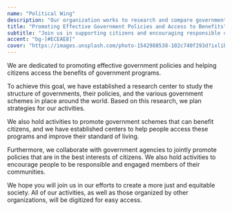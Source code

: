 ```yaml
---
name: "Political Wing"
description: "Our organization works to research and compare government structures, policies, and subsidies around the world in order to develop strategies and help improve citizens' standard of living"
title: "Promoting Effective Government Policies and Access to Benefits"
subtitle: "Join us in supporting citizens and encouraging responsible citizenship through research and collaboration"
accent: "bg-[#ECEAE8]"
cover: "https://images.unsplash.com/photo-1542988538-102c740f293d?ixlib=rb-4.0.3&ixid=M3wxMjA3fDB8MHxwaG90by1wYWdlfHx8fGVufDB8fHx8fA%3D%3D&auto=format&fit=crop&w=2833&q=80"
---
```


We are dedicated to promoting effective government policies and helping citizens access the benefits of government programs.

To achieve this goal, we have established a research center to study the structure of governments, their policies, and the various government schemes in place around the world. Based on this research, we plan strategies for our activities.

We also hold activities to promote government schemes that can benefit citizens, and we have established centers to help people access these programs and improve their standard of living.

Furthermore, we collaborate with government agencies to jointly promote policies that are in the best interests of citizens. We also hold activities to encourage people to be responsible and engaged members of their communities.

We hope you will join us in our efforts to create a more just and equitable society. All of our activities, as well as those organized by other organizations, will be digitized for easy access.

